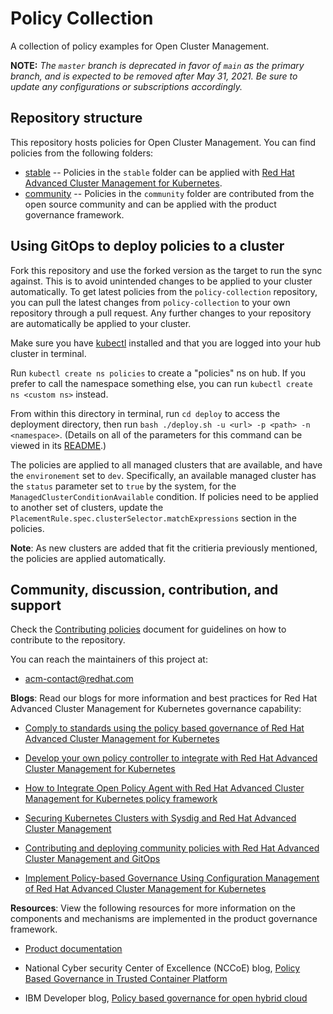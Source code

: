 # Policy Collection

A collection of policy examples for Open Cluster Management.

**NOTE:** _The `master` branch is deprecated in favor of `main` as the primary branch, and is expected to be removed after May 31, 2021. Be sure to update any configurations or subscriptions accordingly._

## Repository structure

This repository hosts policies for Open Cluster Management. You can find policies from the following folders:

* [stable](stable) -- Policies in the `stable` folder can be applied with [Red Hat Advanced Cluster Management for Kubernetes](https://www.redhat.com/en/technologies/management/advanced-cluster-management).
* [community](community) -- Policies in the `community` folder are contributed from the open source community and can be applied with the product governance framework.

## Using GitOps to deploy policies to a cluster

Fork this repository and use the forked version as the target to run the sync against. This is to avoid unintended changes to be applied to your cluster automatically. To get latest policies from the `policy-collection` repository, you can pull the latest changes from `policy-collection` to your own repository through a pull request. Any further changes to your repository are automatically be applied to your cluster.

Make sure you have [kubectl](https://kubernetes.io/docs/tasks/tools/install-kubectl/) installed and that you are logged into your hub cluster in terminal.

Run `kubectl create ns policies` to create a "policies" ns on hub. If you prefer to call the namespace something else, you can run `kubectl create ns <custom ns>` instead.

From within this directory in terminal, run `cd deploy` to access the deployment directory, then run `bash ./deploy.sh -u <url> -p <path> -n <namespace>`. (Details on all of the parameters for this command can be viewed in its [README](deploy/README.md).)

The policies are applied to all managed clusters that are available, and have the `environement` set to `dev`. Specifically, an available managed cluster has the `status` parameter set to `true` by the system, for the `ManagedClusterConditionAvailable` condition. If policies need to be applied to another set of clusters, update the `PlacementRule.spec.clusterSelector.matchExpressions` section in the policies.

**Note**: As new clusters are added that fit the critieria previously mentioned, the policies are applied automatically. 

## Community, discussion, contribution, and support

Check the [Contributing policies](CONTRIBUTING.md) document for guidelines on how to contribute to the repository.

You can reach the maintainers of this project at:

- acm-contact@redhat.com

**Blogs**: Read our blogs for more information and best practices for Red Hat Advanced Cluster Management for Kubernetes governance capability:

* [Comply to standards using the policy based governance of Red Hat Advanced Cluster Management for Kubernetes](https://www.openshift.com/blog/comply-to-standards-using-policy-based-governance-of-red-hat-advanced-cluster-management-for-kubernetes)

* [Develop your own policy controller to integrate with Red Hat Advanced Cluster Management for Kubernetes](https://www.openshift.com/blog/develop-your-own-policy-controller-to-integrate-with-red-hat-advanced-cluster-management-for-kubernetes)

* [How to Integrate Open Policy Agent with Red Hat Advanced Cluster Management for Kubernetes policy framework](https://www.openshift.com/blog/how-to-integrate-open-policy-agent-with-red-hat-advanced-cluster-management-for-kubernetes-policy-framework)

* [Securing Kubernetes Clusters with Sysdig and Red Hat Advanced Cluster Management](https://www.openshift.com/blog/securing-kubernetes-clusters-with-sysdig-and-red-hat-advanced-cluster-management)

* [Contributing and deploying community policies with Red Hat Advanced Cluster Management and GitOps](https://www.openshift.com/blog/contributing-and-deploying-community-policies-with-red-hat-advanced-cluster-management-and-gitops)

* [Implement Policy-based Governance Using Configuration Management of Red Hat Advanced Cluster Management for Kubernetes](https://www.openshift.com/blog/implement-policy-based-governance-using-configuration-management-of-red-hat-advanced-cluster-management-for-kubernetes)

**Resources**: View the following resources for more information on the components and mechanisms are implemented in the product governance framework.

* [Product documentation](https://access.redhat.com/documentation/en-us/red_hat_advanced_cluster_management_for_kubernetes/2.1/)

* National Cyber security Center of Excellence (NCCoE) blog, [Policy Based Governance in Trusted Container Platform](https://www.nccoe.nist.gov/news/policy-based-governance-trusted-container-platform)

* IBM Developer blog, [Policy based governance for open hybrid cloud](http://ibm.biz/policy-based-governance-for-open-hybrid-cloud)
